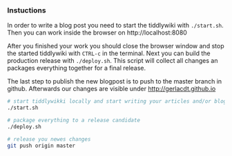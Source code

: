 ### Instuctions

In order to write a blog post you need to start the tiddlywiki with
`./start.sh`. Then you can work inside the browser on http://localhost:8080

After you finished your work you should close the browser window and
stop the started tiddlywiki with `CTRL-c` in the terminal. Next you
can build the production release with `./deploy.sh`. This script will
collect all changes an packages everything together for a final
release.

The last step to publish the new blogpost is to push to the master
branch in github. Afterwards our changes are visible under http://gerlacdt.github.io

``` bash
# start tiddlywikki locally and start writing your articles and/or blog posts
./start.sh

# package everything to a release candidate
./deploy.sh

# release you newes changes
git push origin master
```
